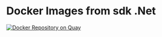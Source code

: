 Docker Images from sdk .Net
========================
[![Docker Repository on Quay](https://quay.io/repository/yosvield/sdk/status "Docker Repository on Quay")](https://quay.io/repository/yosvield/sdk)

